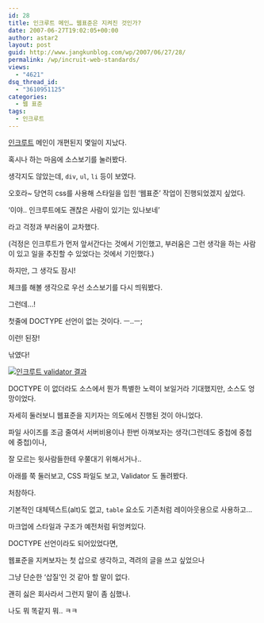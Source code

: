 ```yaml
---
id: 28
title: 인크루트 메인… 웹표준은 지켜진 것인가?
date: 2007-06-27T19:02:05+00:00
author: astar2
layout: post
guid: http://www.jangkunblog.com/wp/2007/06/27/28/
permalink: /wp/incruit-web-standards/
views:
  - "4621"
dsq_thread_id:
  - "3610951125"
categories:
  - 웹 표준
tags:
  - 인크루트
---
```

<a target="_blank" href="http://www.incruit.com">인크루트</a> 메인이 개편된지 몇일이 지났다.
  
혹시나 하는 마음에 소스보기를 눌러봤다.

생각지도 않았는데, `div`, `ul`, `li` 등이 보였다.
  
오호라~ 당연히 css를 사용해 스타일을 입힌 ‘웹표준’ 작업이 진행되었겠지 싶었다.

‘이야.. 인크루트에도 괜찮은 사람이 있기는 있나보네’

라고 걱정과 부러움이 교차했다.
  
(걱정은 인크루트가 먼저 앞서간다는 것에서 기인했고, 부러움은 그런 생각을 하는 사람이 있고 일을 추진할 수 있었다는 것에서 기인했다.)

하지만, 그 생각도 잠시!
  
체크를 해볼 생각으로 우선 소스보기를 다시 띄워봤다.
  
그런데&#8230;!

첫줄에 DOCTYPE 선언이 없는 것이다. ㅡ..ㅡ;
  
이런! 된장!
  
낚였다!

[![인크루트 validator 결과](http://www.jangkunblog.com/wp/wp-content/uploads/2007/10/11.gif)](http://www.jangkunblog.com/wp/wp-content/uploads/2007/10/11.gif "인크루트 validator 결과")

DOCTYPE 이 없더라도 소스에서 뭔가 특별한 노력이 보일거라 기대했지만, 소스도 엉망이었다.
  
자세히 둘러보니 웹표준을 지키자는 의도에서 진행된 것이 아니었다.
  
파일 사이즈를 조금 줄여서 서버비용이나 한번 아껴보자는 생각(그런데도 중첩에 중첩에 중첩)이나,
  
잘 모르는 윗사람들한테 우쭐대기 위해서거나..

아래를 쭉 둘러보고, CSS 파일도 보고, Validator 도 돌려봤다.
  
처참하다.
  
기본적인 대체텍스트(alt)도 없고, `table` 요소도 기존처럼 레이아웃용으로 사용하고&#8230;
  
마크업에 스타일과 구조가 예전처럼 뒤엉켜있다.

DOCTYPE 선언이라도 되어있었다면,
  
웹표준을 지켜보자는 첫 삽으로 생각하고, 격려의 글을 쓰고 싶었으나
  
그냥 단순한 ‘삽질’인 것 같아 할 말이 없다.

괜히 싫은 회사라서 그런지 말이 좀 심했나.
  
나도 뭐 똑같지 뭐.. ㅋㅋ
